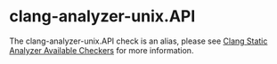 clang-analyzer-unix.API
=======================

The clang-analyzer-unix.API check is an alias, please see
[Clang Static Analyzer Available Checkers](https://clang.llvm.org/docs/analyzer/checkers.html#unix-api)
for more information.
